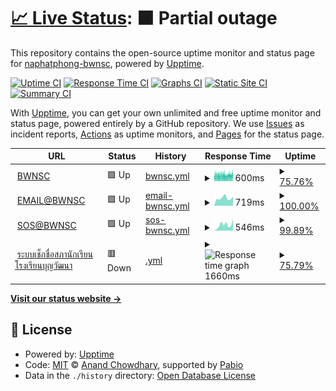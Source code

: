 # [📈 Live Status](https://status.bwnsc.in.th): <!--live status--> **🟧 Partial outage**

This repository contains the open-source uptime monitor and status page for [naphatphong-bwnsc](https://status.bwnsc.in.th), powered by [Upptime](https://github.com/upptime/upptime).

[![Uptime CI](https://github.com/naphatphong-bwnsc/status/workflows/Uptime%20CI/badge.svg)](https://github.com/naphatphong-bwnsc/status/actions?query=workflow%3A%22Uptime+CI%22)
[![Response Time CI](https://github.com/naphatphong-bwnsc/status/workflows/Response%20Time%20CI/badge.svg)](https://github.com/naphatphong-bwnsc/status/actions?query=workflow%3A%22Response+Time+CI%22)
[![Graphs CI](https://github.com/naphatphong-bwnsc/status/workflows/Graphs%20CI/badge.svg)](https://github.com/naphatphong-bwnsc/status/actions?query=workflow%3A%22Graphs+CI%22)
[![Static Site CI](https://github.com/naphatphong-bwnsc/status/workflows/Static%20Site%20CI/badge.svg)](https://github.com/naphatphong-bwnsc/status/actions?query=workflow%3A%22Static+Site+CI%22)
[![Summary CI](https://github.com/naphatphong-bwnsc/status/workflows/Summary%20CI/badge.svg)](https://github.com/naphatphong-bwnsc/status/actions?query=workflow%3A%22Summary+CI%22)

With [Upptime](https://upptime.js.org), you can get your own unlimited and free uptime monitor and status page, powered entirely by a GitHub repository. We use [Issues](https://github.com/naphatphong-bwnsc/status/issues) as incident reports, [Actions](https://github.com/naphatphong-bwnsc/status/actions) as uptime monitors, and [Pages](https://status.bwnsc.in.th) for the status page.

<!--start: status pages-->
<!-- This summary is generated by Upptime (https://github.com/upptime/upptime) -->
<!-- Do not edit this manually, your changes will be overwritten -->
<!-- prettier-ignore -->
| URL | Status | History | Response Time | Uptime |
| --- | ------ | ------- | ------------- | ------ |
| <img alt="" src="https://icons.duckduckgo.com/ip3/www.bwnsc.in.th.ico" height="13"> [BWNSC](https://www.bwnsc.in.th/) | 🟩 Up | [bwnsc.yml](https://github.com/naphatphong-bwnsc/status/commits/HEAD/history/bwnsc.yml) | <details><summary><img alt="Response time graph" src="./graphs/bwnsc/response-time-week.png" height="20"> 600ms</summary><br><a href="https://status.bwnsc.in.th/history/bwnsc"><img alt="Response time 565" src="https://img.shields.io/endpoint?url=https%3A%2F%2Fraw.githubusercontent.com%2Fnaphatphong-bwnsc%2Fstatus%2FHEAD%2Fapi%2Fbwnsc%2Fresponse-time.json"></a><br><a href="https://status.bwnsc.in.th/history/bwnsc"><img alt="24-hour response time 680" src="https://img.shields.io/endpoint?url=https%3A%2F%2Fraw.githubusercontent.com%2Fnaphatphong-bwnsc%2Fstatus%2FHEAD%2Fapi%2Fbwnsc%2Fresponse-time-day.json"></a><br><a href="https://status.bwnsc.in.th/history/bwnsc"><img alt="7-day response time 600" src="https://img.shields.io/endpoint?url=https%3A%2F%2Fraw.githubusercontent.com%2Fnaphatphong-bwnsc%2Fstatus%2FHEAD%2Fapi%2Fbwnsc%2Fresponse-time-week.json"></a><br><a href="https://status.bwnsc.in.th/history/bwnsc"><img alt="30-day response time 570" src="https://img.shields.io/endpoint?url=https%3A%2F%2Fraw.githubusercontent.com%2Fnaphatphong-bwnsc%2Fstatus%2FHEAD%2Fapi%2Fbwnsc%2Fresponse-time-month.json"></a><br><a href="https://status.bwnsc.in.th/history/bwnsc"><img alt="1-year response time 565" src="https://img.shields.io/endpoint?url=https%3A%2F%2Fraw.githubusercontent.com%2Fnaphatphong-bwnsc%2Fstatus%2FHEAD%2Fapi%2Fbwnsc%2Fresponse-time-year.json"></a></details> | <details><summary><a href="https://status.bwnsc.in.th/history/bwnsc">75.76%</a></summary><a href="https://status.bwnsc.in.th/history/bwnsc"><img alt="All-time uptime 97.30%" src="https://img.shields.io/endpoint?url=https%3A%2F%2Fraw.githubusercontent.com%2Fnaphatphong-bwnsc%2Fstatus%2FHEAD%2Fapi%2Fbwnsc%2Fuptime.json"></a><br><a href="https://status.bwnsc.in.th/history/bwnsc"><img alt="24-hour uptime 73.03%" src="https://img.shields.io/endpoint?url=https%3A%2F%2Fraw.githubusercontent.com%2Fnaphatphong-bwnsc%2Fstatus%2FHEAD%2Fapi%2Fbwnsc%2Fuptime-day.json"></a><br><a href="https://status.bwnsc.in.th/history/bwnsc"><img alt="7-day uptime 75.76%" src="https://img.shields.io/endpoint?url=https%3A%2F%2Fraw.githubusercontent.com%2Fnaphatphong-bwnsc%2Fstatus%2FHEAD%2Fapi%2Fbwnsc%2Fuptime-week.json"></a><br><a href="https://status.bwnsc.in.th/history/bwnsc"><img alt="30-day uptime 94.42%" src="https://img.shields.io/endpoint?url=https%3A%2F%2Fraw.githubusercontent.com%2Fnaphatphong-bwnsc%2Fstatus%2FHEAD%2Fapi%2Fbwnsc%2Fuptime-month.json"></a><br><a href="https://status.bwnsc.in.th/history/bwnsc"><img alt="1-year uptime 97.30%" src="https://img.shields.io/endpoint?url=https%3A%2F%2Fraw.githubusercontent.com%2Fnaphatphong-bwnsc%2Fstatus%2FHEAD%2Fapi%2Fbwnsc%2Fuptime-year.json"></a></details>
| <img alt="" src="https://icons.duckduckgo.com/ip3/email.bwnsc.in.th.ico" height="13"> [EMAIL@BWNSC](https://email.bwnsc.in.th/) | 🟩 Up | [email-bwnsc.yml](https://github.com/naphatphong-bwnsc/status/commits/HEAD/history/email-bwnsc.yml) | <details><summary><img alt="Response time graph" src="./graphs/email-bwnsc/response-time-week.png" height="20"> 719ms</summary><br><a href="https://status.bwnsc.in.th/history/email-bwnsc"><img alt="Response time 570" src="https://img.shields.io/endpoint?url=https%3A%2F%2Fraw.githubusercontent.com%2Fnaphatphong-bwnsc%2Fstatus%2FHEAD%2Fapi%2Femail-bwnsc%2Fresponse-time.json"></a><br><a href="https://status.bwnsc.in.th/history/email-bwnsc"><img alt="24-hour response time 878" src="https://img.shields.io/endpoint?url=https%3A%2F%2Fraw.githubusercontent.com%2Fnaphatphong-bwnsc%2Fstatus%2FHEAD%2Fapi%2Femail-bwnsc%2Fresponse-time-day.json"></a><br><a href="https://status.bwnsc.in.th/history/email-bwnsc"><img alt="7-day response time 719" src="https://img.shields.io/endpoint?url=https%3A%2F%2Fraw.githubusercontent.com%2Fnaphatphong-bwnsc%2Fstatus%2FHEAD%2Fapi%2Femail-bwnsc%2Fresponse-time-week.json"></a><br><a href="https://status.bwnsc.in.th/history/email-bwnsc"><img alt="30-day response time 583" src="https://img.shields.io/endpoint?url=https%3A%2F%2Fraw.githubusercontent.com%2Fnaphatphong-bwnsc%2Fstatus%2FHEAD%2Fapi%2Femail-bwnsc%2Fresponse-time-month.json"></a><br><a href="https://status.bwnsc.in.th/history/email-bwnsc"><img alt="1-year response time 570" src="https://img.shields.io/endpoint?url=https%3A%2F%2Fraw.githubusercontent.com%2Fnaphatphong-bwnsc%2Fstatus%2FHEAD%2Fapi%2Femail-bwnsc%2Fresponse-time-year.json"></a></details> | <details><summary><a href="https://status.bwnsc.in.th/history/email-bwnsc">100.00%</a></summary><a href="https://status.bwnsc.in.th/history/email-bwnsc"><img alt="All-time uptime 100.00%" src="https://img.shields.io/endpoint?url=https%3A%2F%2Fraw.githubusercontent.com%2Fnaphatphong-bwnsc%2Fstatus%2FHEAD%2Fapi%2Femail-bwnsc%2Fuptime.json"></a><br><a href="https://status.bwnsc.in.th/history/email-bwnsc"><img alt="24-hour uptime 100.00%" src="https://img.shields.io/endpoint?url=https%3A%2F%2Fraw.githubusercontent.com%2Fnaphatphong-bwnsc%2Fstatus%2FHEAD%2Fapi%2Femail-bwnsc%2Fuptime-day.json"></a><br><a href="https://status.bwnsc.in.th/history/email-bwnsc"><img alt="7-day uptime 100.00%" src="https://img.shields.io/endpoint?url=https%3A%2F%2Fraw.githubusercontent.com%2Fnaphatphong-bwnsc%2Fstatus%2FHEAD%2Fapi%2Femail-bwnsc%2Fuptime-week.json"></a><br><a href="https://status.bwnsc.in.th/history/email-bwnsc"><img alt="30-day uptime 100.00%" src="https://img.shields.io/endpoint?url=https%3A%2F%2Fraw.githubusercontent.com%2Fnaphatphong-bwnsc%2Fstatus%2FHEAD%2Fapi%2Femail-bwnsc%2Fuptime-month.json"></a><br><a href="https://status.bwnsc.in.th/history/email-bwnsc"><img alt="1-year uptime 100.00%" src="https://img.shields.io/endpoint?url=https%3A%2F%2Fraw.githubusercontent.com%2Fnaphatphong-bwnsc%2Fstatus%2FHEAD%2Fapi%2Femail-bwnsc%2Fuptime-year.json"></a></details>
| <img alt="" src="https://icons.duckduckgo.com/ip3/sos.bwnsc.in.th.ico" height="13"> [SOS@BWNSC](https://sos.bwnsc.in.th/) | 🟩 Up | [sos-bwnsc.yml](https://github.com/naphatphong-bwnsc/status/commits/HEAD/history/sos-bwnsc.yml) | <details><summary><img alt="Response time graph" src="./graphs/sos-bwnsc/response-time-week.png" height="20"> 546ms</summary><br><a href="https://status.bwnsc.in.th/history/sos-bwnsc"><img alt="Response time 533" src="https://img.shields.io/endpoint?url=https%3A%2F%2Fraw.githubusercontent.com%2Fnaphatphong-bwnsc%2Fstatus%2FHEAD%2Fapi%2Fsos-bwnsc%2Fresponse-time.json"></a><br><a href="https://status.bwnsc.in.th/history/sos-bwnsc"><img alt="24-hour response time 1116" src="https://img.shields.io/endpoint?url=https%3A%2F%2Fraw.githubusercontent.com%2Fnaphatphong-bwnsc%2Fstatus%2FHEAD%2Fapi%2Fsos-bwnsc%2Fresponse-time-day.json"></a><br><a href="https://status.bwnsc.in.th/history/sos-bwnsc"><img alt="7-day response time 546" src="https://img.shields.io/endpoint?url=https%3A%2F%2Fraw.githubusercontent.com%2Fnaphatphong-bwnsc%2Fstatus%2FHEAD%2Fapi%2Fsos-bwnsc%2Fresponse-time-week.json"></a><br><a href="https://status.bwnsc.in.th/history/sos-bwnsc"><img alt="30-day response time 532" src="https://img.shields.io/endpoint?url=https%3A%2F%2Fraw.githubusercontent.com%2Fnaphatphong-bwnsc%2Fstatus%2FHEAD%2Fapi%2Fsos-bwnsc%2Fresponse-time-month.json"></a><br><a href="https://status.bwnsc.in.th/history/sos-bwnsc"><img alt="1-year response time 533" src="https://img.shields.io/endpoint?url=https%3A%2F%2Fraw.githubusercontent.com%2Fnaphatphong-bwnsc%2Fstatus%2FHEAD%2Fapi%2Fsos-bwnsc%2Fresponse-time-year.json"></a></details> | <details><summary><a href="https://status.bwnsc.in.th/history/sos-bwnsc">99.89%</a></summary><a href="https://status.bwnsc.in.th/history/sos-bwnsc"><img alt="All-time uptime 99.58%" src="https://img.shields.io/endpoint?url=https%3A%2F%2Fraw.githubusercontent.com%2Fnaphatphong-bwnsc%2Fstatus%2FHEAD%2Fapi%2Fsos-bwnsc%2Fuptime.json"></a><br><a href="https://status.bwnsc.in.th/history/sos-bwnsc"><img alt="24-hour uptime 100.00%" src="https://img.shields.io/endpoint?url=https%3A%2F%2Fraw.githubusercontent.com%2Fnaphatphong-bwnsc%2Fstatus%2FHEAD%2Fapi%2Fsos-bwnsc%2Fuptime-day.json"></a><br><a href="https://status.bwnsc.in.th/history/sos-bwnsc"><img alt="7-day uptime 99.89%" src="https://img.shields.io/endpoint?url=https%3A%2F%2Fraw.githubusercontent.com%2Fnaphatphong-bwnsc%2Fstatus%2FHEAD%2Fapi%2Fsos-bwnsc%2Fuptime-week.json"></a><br><a href="https://status.bwnsc.in.th/history/sos-bwnsc"><img alt="30-day uptime 99.17%" src="https://img.shields.io/endpoint?url=https%3A%2F%2Fraw.githubusercontent.com%2Fnaphatphong-bwnsc%2Fstatus%2FHEAD%2Fapi%2Fsos-bwnsc%2Fuptime-month.json"></a><br><a href="https://status.bwnsc.in.th/history/sos-bwnsc"><img alt="1-year uptime 99.58%" src="https://img.shields.io/endpoint?url=https%3A%2F%2Fraw.githubusercontent.com%2Fnaphatphong-bwnsc%2Fstatus%2FHEAD%2Fapi%2Fsos-bwnsc%2Fuptime-year.json"></a></details>
| <img alt="" src="https://icons.duckduckgo.com/ip3/bwnsc2024.lnw.mn.ico" height="13"> [ระบบเช็กชื่อสภานักเรียนโรงเรียนบุญวัฒนา](https://bwnsc2024.lnw.mn/Check/) | 🟥 Down | [.yml](https://github.com/naphatphong-bwnsc/status/commits/HEAD/history/.yml) | <details><summary><img alt="Response time graph" src="./graphs//response-time-week.png" height="20"> 1660ms</summary><br><a href="https://status.bwnsc.in.th/history/"><img alt="Response time 1496" src="https://img.shields.io/endpoint?url=https%3A%2F%2Fraw.githubusercontent.com%2Fnaphatphong-bwnsc%2Fstatus%2FHEAD%2Fapi%2F%2Fresponse-time.json"></a><br><a href="https://status.bwnsc.in.th/history/"><img alt="24-hour response time 1716" src="https://img.shields.io/endpoint?url=https%3A%2F%2Fraw.githubusercontent.com%2Fnaphatphong-bwnsc%2Fstatus%2FHEAD%2Fapi%2F%2Fresponse-time-day.json"></a><br><a href="https://status.bwnsc.in.th/history/"><img alt="7-day response time 1660" src="https://img.shields.io/endpoint?url=https%3A%2F%2Fraw.githubusercontent.com%2Fnaphatphong-bwnsc%2Fstatus%2FHEAD%2Fapi%2F%2Fresponse-time-week.json"></a><br><a href="https://status.bwnsc.in.th/history/"><img alt="30-day response time 1522" src="https://img.shields.io/endpoint?url=https%3A%2F%2Fraw.githubusercontent.com%2Fnaphatphong-bwnsc%2Fstatus%2FHEAD%2Fapi%2F%2Fresponse-time-month.json"></a><br><a href="https://status.bwnsc.in.th/history/"><img alt="1-year response time 1496" src="https://img.shields.io/endpoint?url=https%3A%2F%2Fraw.githubusercontent.com%2Fnaphatphong-bwnsc%2Fstatus%2FHEAD%2Fapi%2F%2Fresponse-time-year.json"></a></details> | <details><summary><a href="https://status.bwnsc.in.th/history/">75.79%</a></summary><a href="https://status.bwnsc.in.th/history/"><img alt="All-time uptime 97.30%" src="https://img.shields.io/endpoint?url=https%3A%2F%2Fraw.githubusercontent.com%2Fnaphatphong-bwnsc%2Fstatus%2FHEAD%2Fapi%2F%2Fuptime.json"></a><br><a href="https://status.bwnsc.in.th/history/"><img alt="24-hour uptime 73.03%" src="https://img.shields.io/endpoint?url=https%3A%2F%2Fraw.githubusercontent.com%2Fnaphatphong-bwnsc%2Fstatus%2FHEAD%2Fapi%2F%2Fuptime-day.json"></a><br><a href="https://status.bwnsc.in.th/history/"><img alt="7-day uptime 75.79%" src="https://img.shields.io/endpoint?url=https%3A%2F%2Fraw.githubusercontent.com%2Fnaphatphong-bwnsc%2Fstatus%2FHEAD%2Fapi%2F%2Fuptime-week.json"></a><br><a href="https://status.bwnsc.in.th/history/"><img alt="30-day uptime 94.43%" src="https://img.shields.io/endpoint?url=https%3A%2F%2Fraw.githubusercontent.com%2Fnaphatphong-bwnsc%2Fstatus%2FHEAD%2Fapi%2F%2Fuptime-month.json"></a><br><a href="https://status.bwnsc.in.th/history/"><img alt="1-year uptime 97.30%" src="https://img.shields.io/endpoint?url=https%3A%2F%2Fraw.githubusercontent.com%2Fnaphatphong-bwnsc%2Fstatus%2FHEAD%2Fapi%2F%2Fuptime-year.json"></a></details>

<!--end: status pages-->

[**Visit our status website →**](https://status.bwnsc.in.th)

## 📄 License

- Powered by: [Upptime](https://github.com/upptime/upptime)
- Code: [MIT](./LICENSE) © [Anand Chowdhary](https://anandchowdhary.com), supported by [Pabio](https://pabio.com)
- Data in the `./history` directory: [Open Database License](https://opendatacommons.org/licenses/odbl/1-0/)

